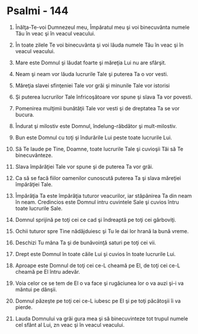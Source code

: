 # Psalmi - 144

1. Înălţa-Te-voi Dumnezeul meu, Împăratul meu şi voi binecuvânta numele Tău în veac şi în veacul veacului. 

2. În toate zilele Te voi binecuvânta şi voi lăuda numele Tău în veac şi în veacul veacului. 

3. Mare este Domnul şi lăudat foarte şi măreţia Lui nu are sfârşit. 

4. Neam şi neam vor lăuda lucrurile Tale şi puterea Ta o vor vesti. 

5. Măreţia slavei sfinţeniei Tale vor grăi şi minunile Tale vor istorisi 

6. Şi puterea lucrurilor Tale înfricoşătoare vor spune şi slava Ta vor povesti. 

7. Pomenirea mulţimii bunătăţii Tale vor vesti şi de dreptatea Ta se vor bucura. 

8. Îndurat şi milostiv este Domnul, îndelung-răbdător şi mult-milostiv. 

9. Bun este Domnul cu toţi şi îndurările Lui peste toate lucrurile Lui. 

10. Să Te laude pe Tine, Doamne, toate lucrurile Tale şi cuvioşii Tăi să Te binecuvânteze. 

11. Slava împărăţiei Tale vor spune şi de puterea Ta vor grăi. 

12. Ca să se facă fiilor oamenilor cunoscută puterea Ta şi slava măreţiei împărăţiei Tale. 

13. Împărăţia Ta este împărăţia tuturor veacurilor, iar stăpânirea Ta din neam în neam. Credincios este Domnul intru cuvintele Sale şi cuvios întru toate lucrurile Sale. 

14. Domnul sprijină pe toţi cei ce cad şi îndreaptă pe toţi cei gârboviţi. 

15. Ochii tuturor spre Tine nădăjduiesc şi Tu le dai lor hrană la bună vreme. 

16. Deschizi Tu mâna Ta şi de bunăvoinţă saturi pe toţi cei vii. 

17. Drept este Domnul în toate căile Lui şi cuvios în toate lucrurile Lui. 

18. Aproape este Domnul de toţi cei ce-L cheamă pe El, de toţi cei ce-L cheamă pe El întru adevăr. 

19. Voia celor ce se tem de El o va face şi rugăciunea lor o va auzi şi-i va mântui pe dânşii. 

20. Domnul păzeşte pe toţi cei ce-L iubesc pe El şi pe toţi păcătoşii îi va pierde. 

21. Lauda Domnului va grăi gura mea şi să binecuvinteze tot trupul  numele cel sfânt al Lui, zn veac şi în veacul veacului. 

